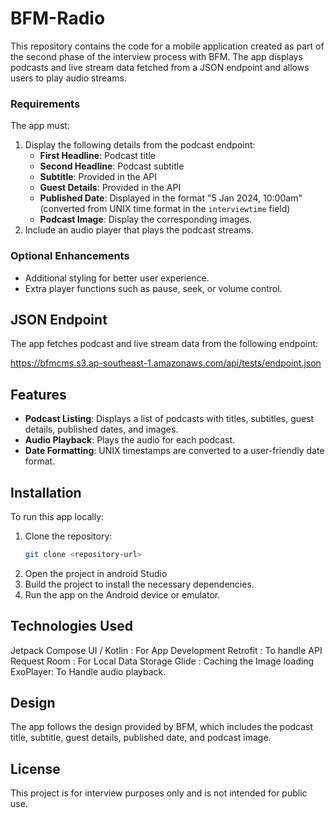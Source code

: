 # BFM-Radio

This repository contains the code for a mobile application created as part of the second phase of the interview process with BFM. The app displays podcasts and live stream data fetched from a JSON endpoint and allows users to play audio streams.


### Requirements

The app must:
1. Display the following details from the podcast endpoint:
   - **First Headline**: Podcast title
   - **Second Headline**: Podcast subtitle
   - **Subtitle**: Provided in the API
   - **Guest Details**: Provided in the API
   - **Published Date**: Displayed in the format "5 Jan 2024, 10:00am" (converted from UNIX time format in the `interviewtime` field)
   - **Podcast Image**: Display the corresponding images.
2. Include an audio player that plays the podcast streams.

### Optional Enhancements

- Additional styling for better user experience.
- Extra player functions such as pause, seek, or volume control.

## JSON Endpoint

The app fetches podcast and live stream data from the following endpoint:

https://bfmcms.s3.ap-southeast-1.amazonaws.com/api/tests/endpoint.json


## Features

- **Podcast Listing**: Displays a list of podcasts with titles, subtitles, guest details, published dates, and images.
- **Audio Playback**: Plays the audio for each podcast.
- **Date Formatting**: UNIX timestamps are converted to a user-friendly date format.

## Installation

To run this app locally:

1. Clone the repository:
   ```bash
   git clone <repository-url>

2. Open the project in android Studio
3. Build the project to install the necessary dependencies.
4. Run the app on the Android device or emulator.

## Technologies Used 

Jetpack Compose UI / Kotlin : For App Development
Retrofit : To handle API Request
Room : For Local Data Storage
Glide : Caching the Image loading 
ExoPlayer: To Handle audio playback.

## Design

The app follows the design provided by BFM, which includes the podcast title, subtitle, guest details, published date, and podcast image.

## License

This project is for interview purposes only and is not intended for public use.
